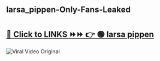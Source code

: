 
 ## larsa_pippen-Only-Fans-Leaked

# <h2><a href="https://clipsfans.com/larsa_pippen&ref=git">🔗 Click to LINKS ⏩⏩ 👉 🟢 larsa pippen </a></h2>

<a href="https://clipsfans.com/larsa_pippen&ref=git" rel="nofollow" data-target="animated-image.originalLink"><img src="https://i.ibb.co.com/xMMVF88/686577567.gif" alt="Viral Video Original" style="max-width: 100%; display: inline-block;" data-target="animated-image.originalImage"></a>
